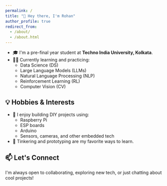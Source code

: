 ```yaml
---
permalink: /
title: "👋 Hey there, I'm Rohan"
author_profile: true
redirect_from: 
  - /about/
  - /about.html
---
```


[<img src="/images/home_page_pic.jpeg" alt="pic" align="right" width="300px">]: #

- 🎓 I'm a pre-final year student at **Techno India University, Kolkata**.
- 🧑‍💻 Currently learning and practicing:
  - Data Science (DS)
  - Large Language Models (LLMs)
  - Natural Language Processing (NLP)
  - Reinforcement Learning (RL)
  - Computer Vision (CV)

## 💡 Hobbies & Interests

- 🤖 I enjoy building DIY projects using:
  - Raspberry Pi
  - ESP boards
  - Arduino
  - Sensors, cameras, and other embedded tech
- 🔧 Tinkering and prototyping are my favorite ways to learn.

## 📫 Let's Connect

I'm always open to collaborating, exploring new tech, or just chatting about cool projects!
